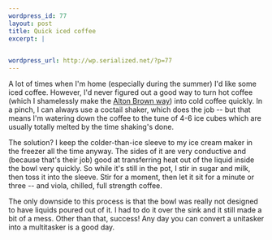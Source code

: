 ```yaml
--- 
wordpress_id: 77
layout: post
title: Quick iced coffee
excerpt: |
  

wordpress_url: http://wp.serialized.net/?p=77
---
```

A lot of times when I'm home (especially during the summer) I'd like some iced coffee. However, I'd never figured out a good way to turn hot coffee (which I shamelessly make the [Alton Brown way](http://www.foodnetwork.com/food/recipes/recipe/0,1977,FOOD_9936_10020,00.html)) into cold coffee quickly. In a pinch, I can always use a coctail shaker, which does the job -- but that means I'm watering down the coffee to the tune of 4-6 ice cubes which are usually totally melted by the time shaking's done.

The solution? I keep the colder-than-ice sleeve to my ice cream maker in the freezer all the time anyway. The sides of it are very conductive and (because that's their job) good at transferring heat out of the liquid inside the bowl very quickly. So while it's still in the pot, I stir in sugar and milk, then toss it into the sleeve. Stir for a moment, then let it sit for a minute or three -- and viola, chilled, full strength coffee.

The only downside to this process is that the bowl was really not designed to have liquids poured out of it. I had to do it over the sink and it still made a bit of a mess. Other than that, success! Any day you can convert a unitasker into a multitasker is a good day.
